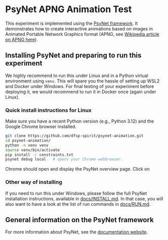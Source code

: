 # PsyNet APNG Animation Test

This experiment is implemented using the [PsyNet framework](https://www.psynet.dev/). It demonstrates how to create
interactive animations based on images in Animated Portable Network Graphics format (APNG, see [Wikipedia article on APNG here](https://en.wikipedia.org/wiki/APNG)).



## Installing PsyNet and preparing to run this experiment

We highly recommend to run this under Linux and in a Python virtual environment using `venv`. This will spare you the hassle of setting up WSL2 and Docker under Windows. For final testing of your experiment before deploying it, we would recommend to run it in Docker once (again under Linux).

### Quick install instructions for Linux

Make sure you have a recent Python version (e.g., Python 3.12) and the Google Chrome browser installed.

```sh
git clone https://github.com/dfsp-spirit/psynet-animation.git
cd psynet-animation/
python -m venv venv
source venv/bin/activate
pip install -r constraints.txt
psynet debug local   # opens your Chrome webbrowser.
```

Chrome should open and display the PsyNet overview page. Click on




### Other way of installing

If you need to run this under Windows, please follow the full PsyNet installation instructions, available in [docs/INSTALL.md](./docs/INSTALL.md). In that case, you will also want to have a look at the list of run commands in [docs/RUN.md](./docs/RUN.md).

## General information on the PsyNet framework

For more information about PsyNet, see the [documentation website](https://psynetdev.gitlab.io/PsyNet/).
